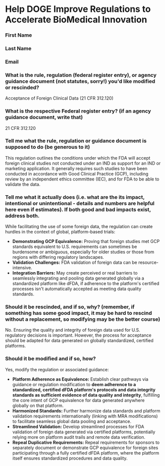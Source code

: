 # Help DOGE Improve Regulations to Accelerate BioMedical Innovation

### First Name

### Last Name

### Email

### What is the rule, regulation (federal register entry), or agency guidance document (not statutes, sorry!) you'd like modified or rescinded?

Acceptance of Foreign Clinical Data (21 CFR 312.120)

### What is the respective Federal register entry? (if an agency guidance document, write that)

21 CFR 312.120

### Tell me what the rule, regulation or guidance document is supposed to do (be generous to it)

This regulation outlines the conditions under which the FDA will accept foreign clinical studies not conducted under an IND as support for an IND or marketing application. It generally requires such studies to have been conducted in accordance with Good Clinical Practice (GCP), including review by an independent ethics committee (IEC), and for FDA to be able to validate the data.

### Tell me what it actually does (i.e. what are the its impact, intentional or unintentional - details and numbers are helpful here even if estimates). If both good and bad impacts exist, address both.

While facilitating the use of some foreign data, the regulation can create hurdles in the context of global, platform-based trials:
*   **Demonstrating GCP Equivalence:** Proving that foreign studies met GCP standards equivalent to U.S. requirements can sometimes be burdensome or ambiguous, especially for older studies or those from regions with differing regulatory landscapes.
*   **Validation Challenges:** FDA validation of foreign data can be resource-intensive.
*   **Integration Barriers:** May create perceived or real barriers to seamlessly integrating and pooling data generated globally via a standardized platform like dFDA, if adherence to the platform's certified processes isn't automatically accepted as meeting data quality standards.

### Should it be rescinded, and if so, why? (remember, if something has some good impact, it may be hard to rescind without a replacement, so modifying may be the better course)

No. Ensuring the quality and integrity of foreign data used for U.S. regulatory decisions is important. However, the process for acceptance should be adapted for data generated on globally standardized, certified platforms.

### Should it be modified and if so, how?

Yes, modify the regulation or associated guidance:
*   **Platform Adherence as Equivalence:** Establish clear pathways via guidance or regulation modification to **deem adherence to a standardized, certified dFDA platform's protocols and data integrity standards as sufficient evidence of data quality and integrity**, fulfilling the core intent of GCP equivalence for data generated anywhere globally on that platform.
*   **Harmonized Standards:** Further harmonize data standards and platform validation requirements internationally (linking with MRA modifications) to facilitate seamless global data pooling and acceptance.
*   **Streamlined Validation:** Develop streamlined processes for FDA validation of foreign data generated via certified platforms, potentially relying more on platform audit trails and remote data verification.
*   **Repeal Duplicative Requirements:** Repeal requirements for sponsors to separately document or demonstrate GCP equivalence for foreign sites participating through a fully certified dFDA platform, where the platform itself ensures standardized procedures and data quality. 